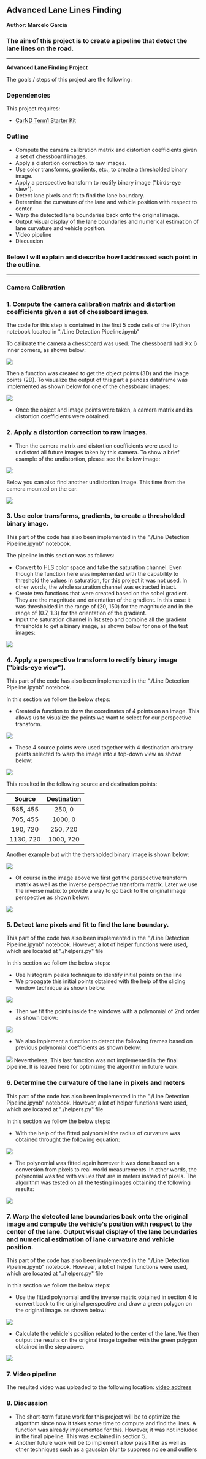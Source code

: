 ## Advanced Lane Lines Finding
**Author: Marcelo Garcia**
### The aim of this project is to create a pipeline that detect the lane lines on the road.

---

**Advanced Lane Finding Project**

The goals / steps of this project are the following:

### Dependencies
This project requires:

* [CarND Term1 Starter Kit](https://github.com/udacity/CarND-Term1-Starter-Kit)

### Outline 

* Compute the camera calibration matrix and distortion coefficients given a set of chessboard images.
* Apply a distortion correction to raw images.
* Use color transforms, gradients, etc., to create a thresholded binary image.
* Apply a perspective transform to rectify binary image ("birds-eye view").
* Detect lane pixels and fit to find the lane boundary.
* Determine the curvature of the lane and vehicle position with respect to center.
* Warp the detected lane boundaries back onto the original image.
* Output visual display of the lane boundaries and numerical estimation of lane curvature and vehicle position.
* Video pipeline
* Discussion

### Below I will explain and describe how I addressed each point in the outline.  

---

### Camera Calibration

### 1. Compute the camera calibration matrix and distortion coefficients given a set of chessboard images.

The code for this step is contained in the first 5 code cells of the IPython notebook located in "./Line Detection Pipeline.ipynb"

To calibrate the camera a chessboard was used. The chessboard had 9 x 6 inner corners, as shown below:

![](Documentation_images/figure1.JPG)

Then a function was created to get the object points (3D) and the image points (2D). To visualize the output of this part a pandas dataframe was implemented as shown below for one of the chessboard images:

![](Documentation_images/figure2.JPG)

* Once the object and image points were taken, a camera matrix and its distortion coefficients were obtained. 

### 2. Apply a distortion correction to raw images.

* Then the camera matrix and distortion coefficients were used to undistord all future images taken by this camera. To show a brief example of the undistortion, please see the below image:

![](Documentation_images/figure3.JPG)

Below you can also find another undistortion image. This time from the camera mounted on the car.

![](Documentation_images/figure4.JPG)

### 3. Use color transforms, gradients, to create a thresholded binary image.

This part of the code has also been implemented in the "./Line Detection Pipeline.ipynb" notebook. 

The pipeline in this section was as follows:

   * Convert to HLS color space and take the saturation channel. Even though the function here was implemented with the capability to threshold the values in saturation, for this project it was not used. In other words, the whole saturation channel was extracted intact.  
   * Create two functions that were created based on the sobel gradient. They are the magnitude and orientation of the gradient. In this case it was thresholded in the range of (20, 150) for the magnitude and in the range of (0.7, 1.3) for the orientation of the gradient.
   * Input the saturation channel in 1st step and combine all the gradient thresholds to get a binary image, as shown below for one of the test images:
    
![](Documentation_images/figure5.JPG)    
    
### 4. Apply a perspective transform to rectify binary image ("birds-eye view").

This part of the code has also been implemented in the "./Line Detection Pipeline.ipynb" notebook. 

In this section we follow the below steps:

   * Created a function to draw the coordinates of 4 points on an image. This allows us to 
        visualize the points we want to select for our perspective transform. 

![](Documentation_images/figure6.JPG)  

   * These 4 source points were used together with 4 destination arbitrary points selected to warp the image into a top-down view as shown below:

![](Documentation_images/figure7.JPG)

This resulted in the following source and destination points:

| Source        | Destination   | 
|:-------------:|:-------------:| 
| 585, 455      | 250, 0        | 
| 705, 455      | 1000, 0       |
| 190, 720      | 250, 720      |
| 1130, 720     | 1000, 720     |

Another example but with the thersholded binary image is shown below:

![](Documentation_images/figure9.JPG)

   * Of course in the image above we first got the perspective transform matrix as well as the inverse perspective transform matrix. Later we use the inverse matrix to provide a way to go back to the original image perspective as shown below:
    
![](Documentation_images/figure8.JPG)    

### 5. Detect lane pixels and fit to find the lane boundary.

This part of the code has also been implemented in the "./Line Detection Pipeline.ipynb" notebook. However, a lot of helper functions were used, which are located at "./helpers.py" file  

In this section we follow the below steps:

  * Use histogram peaks technique to identify initial points on the line
  * We propagate this initial points obtained with the help of the sliding window technique as shown below:
  
  ![](Documentation_images/figure10.JPG)
  * Then we fit the points inside the windows with a polynomial of 2nd order as shown below:
  
  ![](Documentation_images/figure11.JPG)
  * We also implement a function to detect the following frames based on previous polynomial coefficients as shown below:
  
  ![](Documentation_images/figure12.JPG)
  Nevertheless, This last function was not implemented in the final pipeline. It is leaved here for optimizing the algorithm in future work.
  
### 6. Determine the curvature of the lane in pixels and meters

This part of the code has also been implemented in the "./Line Detection Pipeline.ipynb" notebook. However, a lot of helper functions were used, which are located at "./helpers.py" file  

In this section we follow the below steps:
  * With the help of the fitted polynomial the radius of curvature was obtained throught the following equation:
  
  ![](Documentation_images/figure13.JPG)
  * The polynomial was fitted again however it was done based on a conversion from pixels to real-world measurements. In other words, the polynomial was fed with values that are in meters instead of pixels. The algorithm was tested on all the testing images obtaining the following results:
  
![](Documentation_images/figure14.JPG)

### 7. Warp the detected lane boundaries back onto the original image and compute the vehicle's position with respect to the center of the lane. Output visual display of the lane boundaries and numerical estimation of lane curvature and vehicle position.

This part of the code has also been implemented in the "./Line Detection Pipeline.ipynb" notebook. However, a lot of helper functions were used, which are located at "./helpers.py" file 

In this section we follow the below steps:
  * Use the fitted polynomial and the inverse matrix obtained in section 4 to convert back to the original perspective and draw a green polygon on the original image. as shown below:
  
  ![](Documentation_images/figure15.JPG)
  * Calculate the vehicle's position related to the center of the lane. We then output the results on the original image together with the green polygon obtained in the step above.
  
  ![](Documentation_images/figure16.JPG)

### 7. Video pipeline

The resulted video was uploaded to the following location: [video address](https://youtu.be/6zJiRspWwNU)

### 8. Discussion

* The short-term future work for this project will be to optimize the algorithm since now it takes some time to compute and find the lines. A function was already implemented for this. However, it was not included in the final pipeline. This was explained in section 5.
* Another future work will be to implement a low pass filter as well as other techniques such as a gaussian blur to suppress noise and outliers
